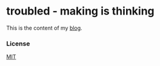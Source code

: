 # troubled - making is thinking

This is the content of my [blog](http://troubled.pro).

### License

[MIT](https://raw.githubusercontent.com/michaelnisi/troubled/master/LICENSE)
